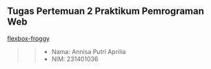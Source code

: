 ## Tugas Pertemuan 2 Praktikum Pemrograman Web 
[flexbox-froggy](https://flexboxfroggy.com/#id)
>> * Nama:  Annisa Putri Aprilia
>> * NIM:   231401036
